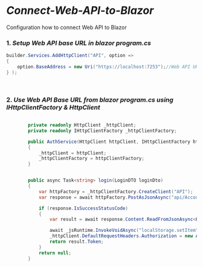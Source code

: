 # *Connect-Web-API-to-Blazor*
Configuration how to connect Web API to Blazor

### 1. *Setup Web API base URL in blazor program.cs*

```csharp
builder.Services.AddHttpClient("API", option =>
{ 
    option.BaseAddress = new Uri("https://localhost:7253");//Web API URL
} );

```

<br>

### 2. *Use Web API Base URL from blazor program.cs using IHttpClientFactory & HttpClient*

```csharp

        private readonly HttpClient _httpClient;
        private readonly IHttpClientFactory _httpClientFactory;

        public AuthService(HttpClient httpClient, IHttpClientFactory httpClientFactory)
        {
            _httpClient = httpClient;
            _httpClientFactory = httpClientFactory;
        }


        public async Task<string> login(LoginDTO loginDto)
        {
            var httpFactory = _httpClientFactory.CreateClient("API");
            var response = await httpFactory.PostAsJsonAsync("api/Account/Login", loginDto);

            if (response.IsSuccessStatusCode)
            {
                var result = await response.Content.ReadFromJsonAsync<LoginResult>();

                await _jsRuntime.InvokeVoidAsync("localStorage.setItem", "authToken", result.Token);
                _httpClient.DefaultRequestHeaders.Authorization = new AuthenticationHeaderValue("Bearer", result.Token);
                return result.Token;
            }
            return null;
        }

```
